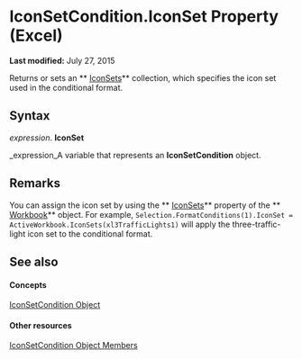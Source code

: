 
# IconSetCondition.IconSet Property (Excel)

 **Last modified:** July 27, 2015

Returns or sets an  ** [IconSets](2197741e-8139-0098-d194-610fa28fa6c8.md)** collection, which specifies the icon set used in the conditional format.

## Syntax

 _expression_. **IconSet**

 _expression_A variable that represents an  **IconSetCondition** object.


## Remarks

You can assign the icon set by using the  ** [IconSets](c837d2a8-d21d-7432-a409-f49426368556.md)** property of the ** [Workbook](8c00aa60-c974-eed3-0812-3c9625eb0d4c.md)** object. For example, `Selection.FormatConditions(1).IconSet = ActiveWorkbook.IconSets(xl3TrafficLights1)` will apply the three-traffic-light icon set to the conditional format.


## See also


#### Concepts


 [IconSetCondition Object](e3c4ef69-4d95-87c9-5059-805775288e24.md)
#### Other resources


 [IconSetCondition Object Members](5ea20648-be46-7b8b-be31-368fc98329ab.md)
